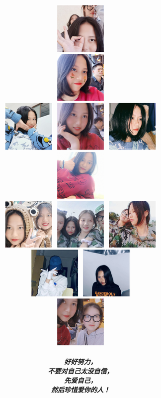 <!DOCTYPE html>
<html>
	<head>
		<meta charset="utf-8">
		<title>发现美的地方</title>
		<style type="text/css">
			body{
				background-image: url();
				background-size: 100% 100%;
				height: 90%;
			}
			html{
				height: 100%;
			}
		</style>
	</head>
	<body>
		<h1 align="center">
			<img src="1.jpg"/width="150" hspace="50">
			<img src="2.jpg"/width="150" hspace="50"><br />	
			<img src="3.jpg"/width="150" hspace="5">
			<img src="4.jpg"/width="150" hspace="5">
			<img src="12.jpg"/width="150" hspace="5">
			<img src="6.jpg"/width="150" hspace="5"><br />
			<img src="7.jpg"/width="150" hspace="5">
			<img src="8.jpg"/width="150" hspace="5">
			<img src="9.jpg"/width="150" hspace="5"><br />
			<img src="10.jpg"/width="150" hspace="5">
			<img src="11.jpg"/width="150" hspace="5"><br />
			<img src="5.jpg"/width="150" hspace="5">
		</h1>
		<h2 align="center">
			<strong>
				<em>
					好好努力，<br />
					不要对自己太没自信，<br />
					先爱自己，<br />
					然后珍惜爱你的人！
				</em>
			</strong>
		</h2>
	</body>
</html>
